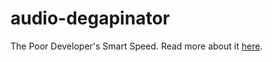 # audio-degapinator
The Poor Developer's Smart Speed. Read more about it [here](http://mbehan.com/post/160528803683/audio-degapinator-the-poor-developers-smart).
